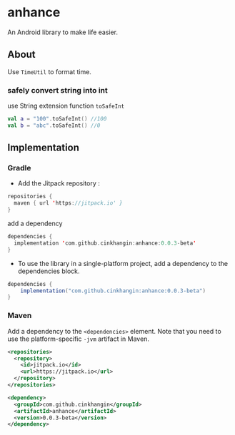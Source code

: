 # anhance

An Android library to make life easier.

## About

Use `TimeUtil` to format time.

### safely convert string into int

use String extension function `toSafeInt` 

```kotlin
val a = "100".toSafeInt() //100
val b = "abc".toSafeInt() //0
```

## Implementation
### Gradle

- Add the Jitpack repository :

```kotlin
repositories {
  maven { url 'https://jitpack.io' }
}
```

add a dependency
```kotlin
dependencies {
  implementation 'com.github.cinkhangin:anhance:0.0.3-beta'
}
```

- To use the library in a single-platform project, add a dependency to the dependencies block.

```groovy
dependencies {
    implementation("com.github.cinkhangin:anhance:0.0.3-beta")
}
```

### Maven

Add a dependency to the `<dependencies>` element. Note that you need to use the platform-specific `-jvm` artifact in Maven.

```xml
<repositories>
  <repository>
    <id>jitpack.io</id>
    <url>https://jitpack.io</url>
  </repository>
</repositories>

<dependency>
  <groupId>com.github.cinkhangin</groupId>
  <artifactId>anhance</artifactId>
  <version>0.0.3-beta</version>
</dependency>
```